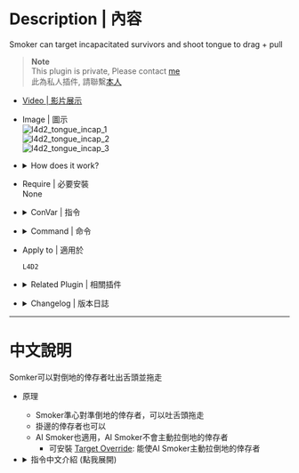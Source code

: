 # Description | 內容
Smoker can target incapacitated survivors and shoot tongue to drag + pull

> __Note__ <br/>
This plugin is private, Please contact [me](https://github.com/fbef0102/Game-Private_Plugin#私人插件列表-private-plugins-list)<br/>
此為私人插件, 請聯繫[本人](https://github.com/fbef0102/Game-Private_Plugin#私人插件列表-private-plugins-list)

* [Video | 影片展示](https://youtube.com/shorts/vubKbJJzlfA)

* Image | 圖示
	<br/>![l4d2_tongue_incap_1](image/l4d2_tongue_incap_1.gif)
	<br/>![l4d2_tongue_incap_2](image/l4d2_tongue_incap_2.gif)
	<br/>![l4d2_tongue_incap_3](image/l4d2_tongue_incap_3.gif)

* <details><summary>How does it work?</summary>

	* Smoker can target incapacitated/ledge hanging survivors -> shoot tongue to drag and pull
	* By default, AI Smokers won't target incapacitated/ledge hanging survivors
		* You install [Target Override](https://forums.alliedmods.net/showthread.php?p=2688165): Make AI Smokers target incapacitated/ledge hanging survivors
</details>

* Require | 必要安裝
<br/>None

* <details><summary>ConVar | 指令</summary>

	* cfg/sourcemod/l4d2_tongue_incap.cfg
		```php
		// 0=Plugin off, 1=Plugin on.
		l4d2_tongue_incap_enable "1"
		```
</details>

* <details><summary>Command | 命令</summary>
	
	None
</details>

* Apply to | 適用於
	```
	L4D2
	```

* <details><summary>Related Plugin | 相關插件</summary>

	1. [l4d2_smoker_toxic](/L4D_插件/Smoker_舌頭/l4d2_smoker_toxic): Adds a lot of abilities and powers to the smoker in order to spread its poison gas
		> 增強Smoker，賦予多種超能力成為毒性的化學兵器
</details>

* <details><summary>Changelog | 版本日誌</summary>

	* v1.0 (2024-4-22)
		* Initial Release
		* Credit: [Forgetest](https://github.com/jensewe)
</details>

- - - -
# 中文說明
Somker可以對倒地的倖存者吐出舌頭並拖走

* 原理
	* Smoker準心對準倒地的倖存者，可以吐舌頭拖走
	* 掛邊的倖存者也可以
	* AI Smoker也適用，AI Smoker不會主動拉倒地的倖存者
		* 可安裝 [Target Override](https://forums.alliedmods.net/showthread.php?p=2688165): 能使AI Smoker主動拉倒地的倖存者

* <details><summary>指令中文介紹 (點我展開)</summary>

	* cfg/sourcemod/l4d2_tongue_incap.cfg
		```php
		// 0=關閉插件, 1=啟動插件
		l4d2_tongue_incap_enable "1"
		```
</details>